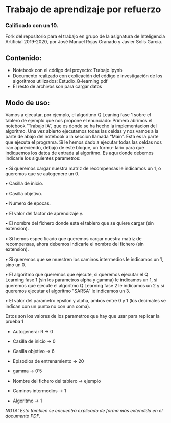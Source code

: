 # Trabajo de aprendizaje por refuerzo
### Calificado con un 10.

Fork del repositorio para el trabajo en grupo de la asignatura de Inteligencia Artificial 2019-2020, por José Manuel Rojas Granado y Javier Solís García.

## Contenido:

- Notebook con el código del proyecto: Trabajo.ipynb
- Documento realizado con explicación del código e investigación de los algoritmos utilizados: Estudio_Q-learning.pdf
- El resto de archivos son para cargar datos

## Modo de uso:


Vamos a ejecutar, por ejemplo, el algoritmo Q Leaning fase
1 sobre el tablero de ejemplo que nos propone el enunciado:
Primero abrimos el notebook “Trabajo IA”, que es donde
se ha hecho la implementacion del algoritmo. Una vez abierto 
ejecutamos todas las celdas y nos vamos a la parte de abajo
del notebook a la seccion llamada  “Main”. Esta es la parte
que ejecuta el programa. Si le hemos dado a ejecutar todas las
celdas nos iran apareciendo, debajo de este bloque, un formu- 
lario para que indiquemos los datos de entrada al algoritmo.
Es aquı donde debemos indicarle los siguientes parametros: 

• Si queremos cargar nuestra matriz de recompensas le
indicamos un 1, o queremos que se autogenere un 0.

• Casilla de inicio.

• Casilla objetivo.

• Numero de  epocas. 

• El valor del factor de aprendizaje γ.

• El nombre del fichero donde esta el tablero que se quiere cargar (sin extension). 

• Si hemos especificado que queremos cargar nuestra matriz de recompensas, ahora debemos indicarle el nombre del fichero (sin extension). 

• Si queremos que se muestren los caminos intermedios le indicamos un 1, sino un 0.

• El algoritmo que queremos que ejecute, si queremos ejecutar el Q Learning fase 1 (sin los parametros alpha y gamma) le indicamos un 1, si queremos que ejecute el algoritmo
Q Learning fase 2 le indicamos un 2 y si queremos ejecutar el algoritmo ”SARSA” le indicamos un 3.

• El valor del parametro epsilon y alpha, ambos entre 0 y 1 (los decimales se indican con un punto no con una coma).

Estos son los valores de los parametros que hay que usar para replicar la prueba 1
- Autogenerar R -> 0

- Casilla de inicio -> 0

- Casilla objetivo -> 6

- Episodios de entrenamiento -> 20

- gamma -> 0’5

- Nombre del fichero del tablero -> ejemplo

- Caminos intermedios -> 1

- Algoritmo -> 1

*NOTA: Esto tambien se encuentra explicado de forma más extendida en el documento PDF.*
